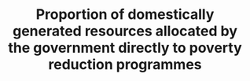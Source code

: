 ---
data_non_statistical: true
goal_meta_link: http://unstats.un.org/sdgs/files/metadata-compilation/Metadata-Goal-1.pdf
goal_meta_link_page: 22
graph: null
graph_status_notes: unk
graph_title: Proportion of domestically generated resources allocated by the government
  directly to poverty reduction programmes
graph_type: null
graph_type_description: null
has_metadata: false
indicator: 1.a.1
indicator_name: Proportion of domestically generated resources allocated by the government
  directly to poverty reduction programmes
indicator_sort_order: 01-0a-01
indicator_variable: null
layout: indicator
permalink: /1-a-1/
published: true
reporting_status: notstarted
sdg_goal: 1
source_active_1: true
source_notes_1: null
source_title_1: null
target: Ensure significant mobilization of resources from a variety of sources, including
  through enhanced development cooperation, in order to provide adequate and predictable
  means for developing countries, in particular least developed countries, to implement
  programmes and policies to end poverty in all its dimensions.
target_id: 1.a
title: Proportion of domestically generated resources allocated by the government
  directly to poverty reduction programmes
un_designated_tier: '3'
variable_description: null
variable_notes: null
---